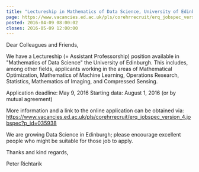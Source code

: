 ```yaml
---
title: "Lectureship in Mathematics of Data Science, University of Edinburgh"
page: https://www.vacancies.ed.ac.uk/pls/corehrrecruit/erq_jobspec_version_4.jobspec?p_id=035938
posted: 2016-04-09 08:00:02
closes: 2016-05-09 12:00:00
---
```


Dear Colleagues and Friends,

We have a Lectureship (= Assistant Professorship) position available in "Mathematics of Data Science" the University of Edinburgh. This includes, among other fields, applicants working in the areas of Mathematical Optimization, Mathematics of Machine Learning, Operations Research, Statistics, Mathematics of Imaging, and Compressed Sensing.

Application deadline: May 9, 2016
Starting data: August 1, 2016 (or by mutual agreement)

More information and a link to the online application can be obtained via:
<https://www.vacancies.ed.ac.uk/pls/corehrrecruit/erq_jobspec_version_4.jobspec?p_id=035938>

We are growing Data Science in Edinburgh; please encourage excellent people who might be suitable for those job to apply.

Thanks and kind regards,

Peter Richtarik

